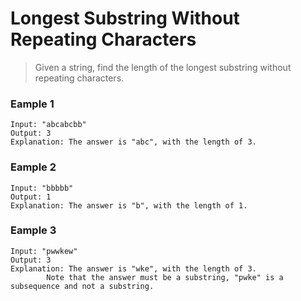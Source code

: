 # Longest Substring Without Repeating Characters

> Given a string, find the length of the longest substring without repeating characters.

### Eample 1
```
Input: "abcabcbb"
Output: 3 
Explanation: The answer is "abc", with the length of 3. 
```

### Eample 2
```
Input: "bbbbb"
Output: 1
Explanation: The answer is "b", with the length of 1.
```

### Eample 3
```
Input: "pwwkew"
Output: 3
Explanation: The answer is "wke", with the length of 3. 
        Note that the answer must be a substring, "pwke" is a subsequence and not a substring.
```